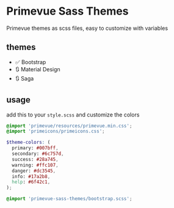 # Primevue Sass Themes

Primevue themes as scss files, easy to customize with variables

## themes

- ✅ Bootstrap
- 🔃 Material Design
- 🔃 Saga

## usage
add this to your `style.scss` and customize the colors

```scss
@import 'primevue/resources/primevue.min.css';
@import 'primeicons/primeicons.css';

$theme-colors: (
  primary: #007bff,
  secondary: #6c757d,
  success: #28a745,
  warning: #ffc107,
  danger: #dc3545,
  info: #17a2b8,
  help: #6f42c1,
);

@import 'primevue-sass-themes/bootstrap.scss';
```